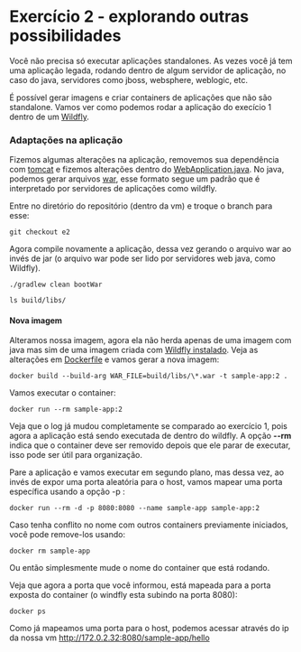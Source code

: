 # Exercício 2 - explorando outras possibilidades

Você não precisa só executar aplicações standalones. As vezes você já tem uma aplicação legada, rodando dentro de algum servidor de aplicação, no caso do java, servidores como jboss, websphere, weblogic, etc.

É possível gerar imagens e criar containers de aplicações que não são standalone. Vamos ver como podemos rodar a aplicação do execício 1 dentro de um [Wildfly](https://www.wildfly.org/).

### Adaptações na aplicação

Fizemos algumas alterações na aplicação, removemos sua dependência com [tomcat](sample-app/build.gradle) e fizemos alterações dentro do [WebApplication.java](sample-app/src/main/java/web/WebApplication.java). No java, podemos gerar arquivos [war](https://en.wikipedia.org/wiki/WAR_(file_format)), esse formato segue um padrão que é interpretado por servidores de aplicações como wildfly. 

Entre no diretório do repositório (dentro da vm) e troque o branch para esse:

```
git checkout e2
```

Agora compile novamente a aplicação, dessa vez gerando o arquivo war ao invés de jar (o arquivo war pode ser lido por servidores web java, como Wildfly).

```
./gradlew clean bootWar

ls build/libs/
```

#### Nova imagem

Alteramos nossa imagem, agora ela não herda apenas de uma imagem com java mas sim de uma imagem criada com [Wildfly instalado](https://hub.docker.com/r/jboss/wildfly). Veja as alterações em [Dockerfile](sample-app/Dockerfile) e vamos gerar a nova imagem:

```
docker build --build-arg WAR_FILE=build/libs/\*.war -t sample-app:2 .
```

Vamos executar o container:

```
docker run --rm sample-app:2
```

Veja que o log já mudou completamente se comparado ao exercício 1, pois agora a aplicação está sendo executada de dentro do wildfly. A opção **--rm** indica que o container deve ser removido depois que ele parar de executar, isso pode ser útil para organização.

Pare a aplicação e vamos executar em segundo plano, mas dessa vez, ao invés de expor uma porta aleatória para o host, vamos mapear uma porta específica usando a opção -p :

```
docker run --rm -d -p 8080:8080 --name sample-app sample-app:2
```

Caso tenha conflito no nome com outros containers previamente iniciados, você pode remove-los usando:

```
docker rm sample-app
```

Ou então simplesmente mude o nome do container que está rodando.

Veja que agora a porta que você informou, está mapeada para a porta exposta do container (o windfly esta subindo na porta 8080):

```
docker ps 
```

Como já mapeamos uma porta para o host, podemos acessar através do ip da nossa vm http://172.0.2.32:8080/sample-app/hello

